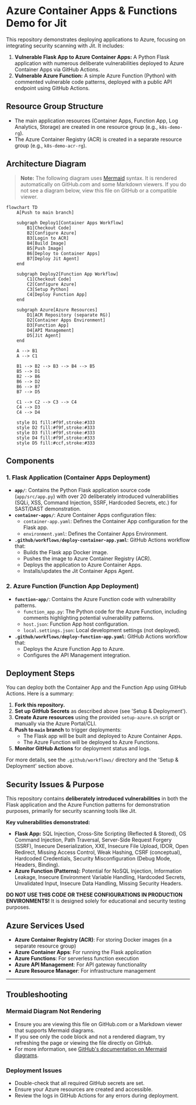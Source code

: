# Azure Container Apps & Functions Demo for Jit

This repository demonstrates deploying applications to Azure, focusing on integrating security scanning with Jit. It includes:

1. **Vulnerable Flask App to Azure Container Apps:** A Python Flask application with numerous deliberate vulnerabilities deployed to Azure Container Apps via GitHub Actions.
2. **Vulnerable Azure Function:** A simple Azure Function (Python) with commented vulnerable code patterns, deployed with a public API endpoint using GitHub Actions.

## Resource Group Structure

- The main application resources (Container Apps, Function App, Log Analytics, Storage) are created in one resource group (e.g., `k8s-demo-rg`).
- The Azure Container Registry (ACR) is created in a separate resource group (e.g., `k8s-demo-acr-rg`).

## Architecture Diagram

> **Note:** The following diagram uses [Mermaid](https://mermaid-js.github.io/mermaid/#/) syntax. It is rendered automatically on GitHub.com and some Markdown viewers. If you do not see a diagram below, view this file on GitHub or a compatible viewer.

```mermaid
flowchart TD
    A[Push to main branch]
    
    subgraph Deploy1[Container Apps Workflow]
        B1[Checkout Code]
        B2[Configure Azure]
        B3[Login to ACR]
        B4[Build Image]
        B5[Push Image]
        B6[Deploy to Container Apps]
        B7[Deploy Jit Agent]
    end
    
    subgraph Deploy2[Function App Workflow]
        C1[Checkout Code]
        C2[Configure Azure]
        C3[Setup Python]
        C4[Deploy Function App]
    end
    
    subgraph Azure[Azure Resources]
        D1[ACR Repository (separate RG)]
        D2[Container Apps Environment]
        D3[Function App]
        D4[API Management]
        D5[Jit Agent]
    end
    
    A --> B1
    A --> C1
    
    B1 --> B2 --> B3 --> B4 --> B5
    B5 --> D1
    B2 --> B6
    B6 --> D2
    B6 --> B7
    B7 --> D5
    
    C1 --> C2 --> C3 --> C4
    C4 --> D3
    C4 --> D4
    
    style D1 fill:#f9f,stroke:#333
    style D2 fill:#f9f,stroke:#333
    style D3 fill:#f9f,stroke:#333
    style D4 fill:#f9f,stroke:#333
    style D5 fill:#ccf,stroke:#333
```

## Components

### 1. Flask Application (Container Apps Deployment)

- **`app/`**: Contains the Python Flask application source code (`app/src/app.py`) with over 20 deliberately introduced vulnerabilities (SQLi, XSS, Command Injection, SSRF, Hardcoded Secrets, etc.) for SAST/DAST demonstration.
- **`container-apps/`**: Azure Container Apps configuration files:
  - `container-app.yaml`: Defines the Container App configuration for the Flask app.
  - `environment.yaml`: Defines the Container Apps Environment.
- **`.github/workflows/deploy-container-app.yaml`**: GitHub Actions workflow that:
  - Builds the Flask app Docker image.
  - Pushes the image to Azure Container Registry (ACR).
  - Deploys the application to Azure Container Apps.
  - Installs/updates the Jit Container Apps Agent.

### 2. Azure Function (Function App Deployment)

- **`function-app/`**: Contains the Azure Function code with vulnerability patterns.
  - `function_app.py`: The Python code for the Azure Function, including comments highlighting potential vulnerability patterns.
  - `host.json`: Function App host configuration.
  - `local.settings.json`: Local development settings (not deployed).
- **`.github/workflows/deploy-function-app.yaml`**: GitHub Actions workflow that:
  - Deploys the Azure Function App to Azure.
  - Configures the API Management integration.

## Deployment Steps

You can deploy both the Container App and the Function App using GitHub Actions. Here is a summary:

1. **Fork this repository.**
2. **Set up GitHub Secrets** as described above (see 'Setup & Deployment').
3. **Create Azure resources** using the provided `setup-azure.sh` script or manually via the Azure Portal/CLI.
4. **Push to `main` branch** to trigger deployments:
   - The Flask app will be built and deployed to Azure Container Apps.
   - The Azure Function will be deployed to Azure Functions.
5. **Monitor GitHub Actions** for deployment status and logs.

For more details, see the `.github/workflows/` directory and the 'Setup & Deployment' section above.

## Security Issues & Purpose

This repository contains **deliberately introduced vulnerabilities** in both the Flask application and the Azure Function patterns for demonstration purposes, primarily for security scanning tools like Jit.

**Key vulnerabilities demonstrated:**

- **Flask App:** SQL Injection, Cross-Site Scripting (Reflected & Stored), OS Command Injection, Path Traversal, Server-Side Request Forgery (SSRF), Insecure Deserialization, XXE, Insecure File Upload, IDOR, Open Redirect, Missing Access Control, Weak Hashing, CSRF (conceptual), Hardcoded Credentials, Security Misconfiguration (Debug Mode, Headers, Binding).
- **Azure Function (Patterns):** Potential for NoSQL Injection, Information Leakage, Insecure Environment Variable Handling, Hardcoded Secrets, Unvalidated Input, Insecure Data Handling, Missing Security Headers.

**DO NOT USE THIS CODE OR THESE CONFIGURATIONS IN PRODUCTION ENVIRONMENTS!** It is designed solely for educational and security testing purposes.

## Azure Services Used

- **Azure Container Registry (ACR)**: For storing Docker images (in a separate resource group)
- **Azure Container Apps**: For running the Flask application
- **Azure Functions**: For serverless function execution
- **Azure API Management**: For API gateway functionality
- **Azure Resource Manager**: For infrastructure management 

---

## Troubleshooting

### Mermaid Diagram Not Rendering
- Ensure you are viewing this file on GitHub.com or a Markdown viewer that supports Mermaid diagrams.
- If you see only the code block and not a rendered diagram, try refreshing the page or viewing the file directly on GitHub.
- For more information, see [GitHub's documentation on Mermaid diagrams](https://github.blog/changelog/2022-02-14-include-diagrams-in-your-markdown-files-with-mermaid/).

### Deployment Issues
- Double-check that all required GitHub secrets are set.
- Ensure your Azure resources are created and accessible.
- Review the logs in GitHub Actions for any errors during deployment. 